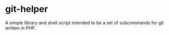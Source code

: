 git-helper
==========
A simple library and shell script intended to be a set of subcommands for git written in PHP.